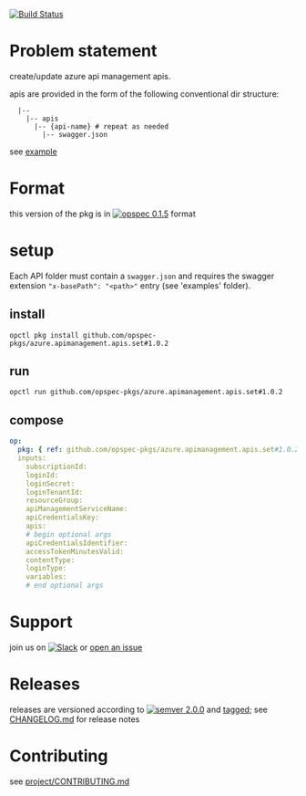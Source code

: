 [![Build Status](https://travis-ci.org/opspec-pkgs/azure.apimanagement.apis.set.svg?branch=master)](https://travis-ci.org/opspec-pkgs/azure.apimanagement.apis.set)

# Problem statement

create/update azure api management apis.

apis are provided in the form of the following conventional dir structure:
```text
  |--
    |-- apis
      |-- {api-name} # repeat as needed
        |-- swagger.json
```
see [example](example)

# Format

this version of the pkg is in
[![opspec 0.1.5](https://img.shields.io/badge/opspec-0.1.5-brightgreen.svg?colorA=6b6b6b&colorB=fc16be)](https://opspec.io/0.1.5/packages.html)
format

# setup

Each API folder must contain a `swagger.json` and requires the swagger extension `"x-basePath": "<path>"` entry (see 'examples' folder).

## install

```shell
opctl pkg install github.com/opspec-pkgs/azure.apimanagement.apis.set#1.0.2
```

## run

```
opctl run github.com/opspec-pkgs/azure.apimanagement.apis.set#1.0.2
```

## compose

```yaml
op:
  pkg: { ref: github.com/opspec-pkgs/azure.apimanagement.apis.set#1.0.2 }
  inputs:
    subscriptionId:
    loginId:
    loginSecret:
    loginTenantId:
    resourceGroup:
    apiManagementServiceName:
    apiCredentialsKey:
    apis:
    # begin optional args
    apiCredentialsIdentifier:
    accessTokenMinutesValid:
    contentType:
    loginType:
    variables:
    # end optional args
```

# Support

join us on
[![Slack](https://opspec-slackin.herokuapp.com/badge.svg)](https://opspec-slackin.herokuapp.com/)
or
[open an issue](https://github.com/opspec-pkgs/azure.apimanagement.apis.set/issues)

# Releases

releases are versioned according to
[![semver 2.0.0](https://img.shields.io/badge/semver-2.0.0-brightgreen.svg)](http://semver.org/spec/v2.0.0.html)
and [tagged](https://git-scm.com/book/en/v2/Git-Basics-Tagging); see
[CHANGELOG.md](CHANGELOG.md) for release notes

# Contributing

see
[project/CONTRIBUTING.md](https://github.com/opspec-pkgs/project/blob/master/CONTRIBUTING.md)
